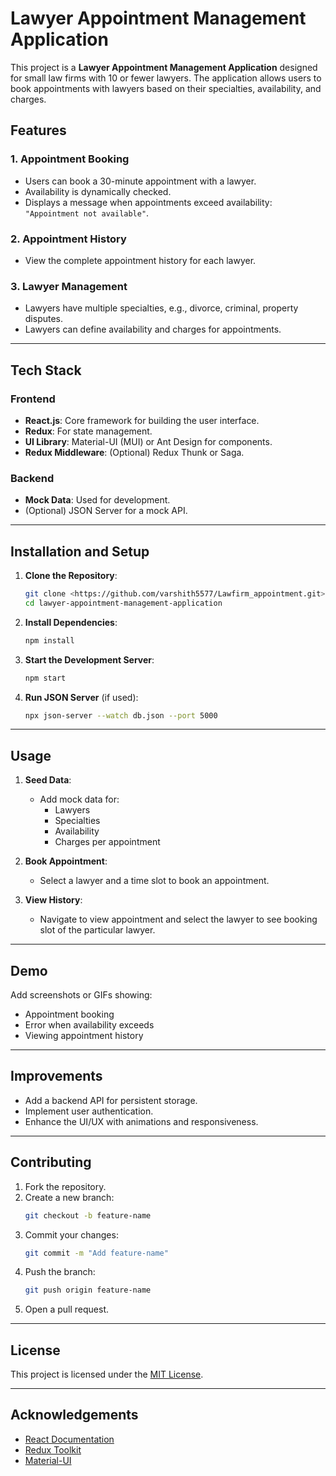 # Lawyer Appointment Management Application

This project is a **Lawyer Appointment Management Application** designed for small law firms with 10 or fewer lawyers. The application allows users to book appointments with lawyers based on their specialties, availability, and charges.

## Features

### 1. Appointment Booking
- Users can book a 30-minute appointment with a lawyer.
- Availability is dynamically checked.
- Displays a message when appointments exceed availability: `"Appointment not available"`.

### 2. Appointment History
- View the complete appointment history for each lawyer.

### 3. Lawyer Management
- Lawyers have multiple specialties, e.g., divorce, criminal, property disputes.
- Lawyers can define availability and charges for appointments.

---

## Tech Stack

### Frontend
- **React.js**: Core framework for building the user interface.
- **Redux**: For state management.
- **UI Library**: Material-UI (MUI) or Ant Design for components.
- **Redux Middleware**: (Optional) Redux Thunk or Saga.

### Backend
- **Mock Data**: Used for development.
- (Optional) JSON Server for a mock API.

---

## Installation and Setup

1. **Clone the Repository**:
   ```bash
   git clone <https://github.com/varshith5577/Lawfirm_appointment.git>
   cd lawyer-appointment-management-application
   ```

2. **Install Dependencies**:
   ```bash
   npm install
   ```

3. **Start the Development Server**:
   ```bash
   npm start
   ```

4. **Run JSON Server** (if used):
   ```bash
   npx json-server --watch db.json --port 5000
   ```

---

## Usage

1. **Seed Data**:
   - Add mock data for:
     - Lawyers
     - Specialties
     - Availability
     - Charges per appointment

2. **Book Appointment**:
   - Select a lawyer and a time slot to book an appointment.

3. **View History**:
   - Navigate to view appointment and select the lawyer to see booking slot of the particular lawyer.

---

## Demo

Add screenshots or GIFs showing:
- Appointment booking
- Error when availability exceeds
- Viewing appointment history

---

## Improvements
- Add a backend API for persistent storage.
- Implement user authentication.
- Enhance the UI/UX with animations and responsiveness.

---

## Contributing
1. Fork the repository.
2. Create a new branch:
   ```bash
   git checkout -b feature-name
   ```
3. Commit your changes:
   ```bash
   git commit -m "Add feature-name"
   ```
4. Push the branch:
   ```bash
   git push origin feature-name
   ```
5. Open a pull request.

---

## License
This project is licensed under the [MIT License](LICENSE).

---

## Acknowledgements
- [React Documentation](https://reactjs.org/docs/getting-started.html)
- [Redux Toolkit](https://redux-toolkit.js.org/introduction/getting-started)
- [Material-UI](https://mui.com/)
